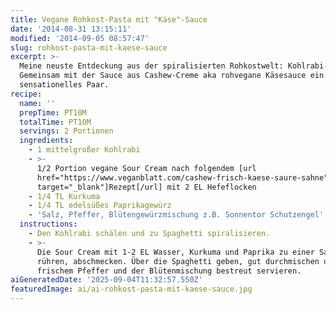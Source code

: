 ```yaml
---
title: Vegane Rohkost-Pasta mit "Käse"-Sauce
date: '2014-08-31 13:15:11'
modified: '2014-09-05 08:57:47'
slug: rohkost-pasta-mit-kaese-sauce
excerpt: >-
  Meine neuste Entdeckung aus der spiralisierten Rohkostwelt: Kohlrabi-Pasta!
  Gemeinsam mit der Sauce aus Cashew-Creme aka rohvegane Käsesauce ein
  sensationelles Paar.
recipe:
  name: ''
  prepTime: PT10M
  totalTime: PT10M
  servings: 2 Portionen
  ingredients:
    - 1 mittelgroßer Kohlrabi
    - >-
      1/2 Portion vegane Sour Cream nach folgendem [url
      href="https://www.veganblatt.com/cashew-frisch-kaese-saure-sahne"
      target="_blank"]Rezept[/url] mit 2 EL Hefeflocken
    - 1/4 TL Kurkuma
    - 1/4 TL edelsüßes Paprikagewürz
    - 'Salz, Pfeffer, Blütengewürzmischung z.B. Sonnentor Schutzengel'
  instructions:
    - Den Kohlrabi schälen und zu Spaghetti spiralisieren.
    - >-
      Die Sour Cream mit 1-2 EL Wasser, Kurkuma und Paprika zu einer Sauce glatt
      rühren, abschmecken. Über die Spaghetti geben, gut durchmischen und mit
      frischem Pfeffer und der Blütenmischung bestreut servieren.
aiGeneratedDate: '2025-09-04T11:32:57.550Z'
featuredImage: ai/ai-rohkost-pasta-mit-kaese-sauce.jpg
---
```


